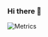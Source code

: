 ### Hi there 👋

![Metrics](https://metrics.lecoq.io/gazzia29?template=classic&base.header=0&base.activity=0&base.community=0&base.repositories=0&base.metadata=0&config.timezone=Europe%2FParis)
